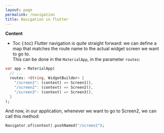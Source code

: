 ```yaml
---
layout: page
permalink: /navigation
title: Navigation in flutter
---
```

**Content**
* Toc
{:toc} 
Flutter navigation is quite straight forward: we can define a map that matches the route name to the actual widget screen we want to go to.  
This can be done in the `MaterialApp`, in the parameter `routes`:
```dart
var app = MaterialApp(
  // ...
  routes: <String, WidgetBuilder> {
    "/screen1": (context) => Screen1(),
    "/screen2": (context) => Screen2(),
    "/screen3": (context) => Screen3(),
  }
);
```

And now, in our application, whenever we want to go to Screen2, we can call this method:
```dart
Navigator.of(context).pushNamed("/screen2");
``` 